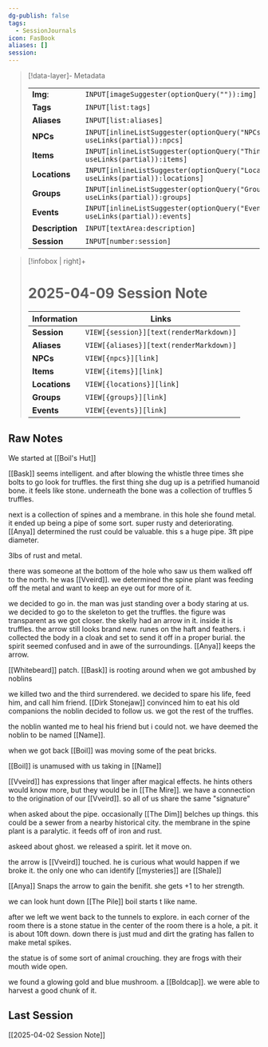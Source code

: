 ```yaml
---
dg-publish: false
tags:
  - SessionJournals
icon: FasBook
aliases: []
session: 
---
```

> [!data-layer]- Metadata
>
> |                                       |                                  |
>| ----- | ----- |
>| **Img**: |`INPUT[imageSuggester(optionQuery("")):img]`|
> |**Tags**|`INPUT[list:tags]`|
> |**Aliases**|`INPUT[list:aliases]`|
> |**NPCs** | `INPUT[inlineListSuggester(optionQuery("NPCs"), useLinks(partial)):npcs]`|
> |**Items** | `INPUT[inlineListSuggester(optionQuery("Things"), useLinks(partial)):items]`|
> |**Locations** | `INPUT[inlineListSuggester(optionQuery("Locations"), useLinks(partial)):locations]`|
> |**Groups** | `INPUT[inlineListSuggester(optionQuery("Groups"), useLinks(partial)):groups]`|
> |**Events** | `INPUT[inlineListSuggester(optionQuery("Events"), useLinks(partial)):events]`|
> |**Description** |`INPUT[textArea:description]`|
> | **Session** |`INPUT[number:session]`|

> [!infobox | right]+
> # 2025-04-09 Session Note
> |  Information | Links |
> | --- | --- |
> | **Session** | `VIEW[{session}][text(renderMarkdown)]` |
> | **Aliases** | `VIEW[{aliases}][text(renderMarkdown)]` |
> | **NPCs** | `VIEW[{npcs}][link]` |
> | **Items** | `VIEW[{items}][link]` |
> | **Locations** | `VIEW[{locations}][link]` |
> | **Groups** | `VIEW[{groups}][link]` |
> | **Events** | `VIEW[{events}][link]` |
> 
## Raw Notes

We started at [[Boil's Hut]]

[[Bask]] seems intelligent. and after blowing the whistle three times she bolts to go look for truffles.
the first thing she dug up is a petrified humanoid bone. it feels like stone. underneath the bone was a collection of truffles 5 truffles.

next is a collection of spines and a membrane.  in this hole she found metal. it ended up being a pipe of some sort. super rusty and deteriorating. [[Anya]] determined the rust could be valuable. this s a huge pipe. 3ft pipe diameter.

3lbs of rust and metal.

there was someone at the bottom of the hole who saw us them walked off to the north. he was [[Vveird]]. we determined the spine plant was feeding off the metal and want to keep an eye out for more of it.

we decided to go in. the man was just standing over a body staring at us.
we decided to go to the skeleton to get the truffles.
the figure was transparent as we got closer. the skelly had an arrow in it. inside it is truffles.
the arrow still looks brand new. runes on the haft and feathers.
i collected the body in a cloak and set to send it off in a proper burial.
the spirit seemed confused and in awe of the surroundings.
[[Anya]] keeps the arrow.

[[Whitebeard]]  patch. [[Bask]] is rooting around when we got ambushed by noblins

we killed two and the third surrendered. we decided to spare his life, feed him, and call him friend. 
[[Dirk Stonejaw]] convinced him to eat his old companions
the noblin decided to follow us. 
we got the rest of the truffles.

the noblin wanted me to heal his friend but i could not. we have deemed the noblin to be named [[Name]].

when we got back [[Boil]] was moving some of the peat bricks.

[[Boil]] is unamused with us taking in [[Name]]

[[Vveird]] has expressions that linger after magical effects. he hints others would know more, but they would be in [[The Mire]].
we have a connection to the origination of our [[Vveird]]. so all of us share the same "signature"

when asked about the pipe. occasionally [[The Dim]] belches up things. this could be a sewer from a nearby historical city.
the membrane in the spine plant is a paralytic. it feeds off of iron and rust.

askeed about ghost.
we released a spirit. let it move on.

the arrow is [[Vveird]] touched. he is curious what would happen if we broke it.
the only one who can identify [[mysteries]] are [[Shale]]

[[Anya]] Snaps the arrow to gain the benifit. she gets +1 to her strength.

we can look hunt down [[The Pile]]
boil starts t like name.

after we left  we went back to the tunnels to explore.
 in each corner of the room there is a stone statue
 in the center of the room there is a hole, a pit.  it is about 10ft down. down there is just mud and dirt the grating has fallen to make metal spikes.

the statue is of some sort of animal crouching. they are frogs with their mouth wide open.

we found a glowing gold and blue mushroom. a [[Boldcap]]. we were able to harvest a good chunk of it.



## Last Session
[[2025-04-02 Session Note]]




